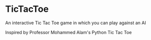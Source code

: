 # TicTacToe
An interactive Tic Tac Toe game in which you can play against an AI

Inspired by Professor Mohammed Alam's Python Tic Tac Toe
